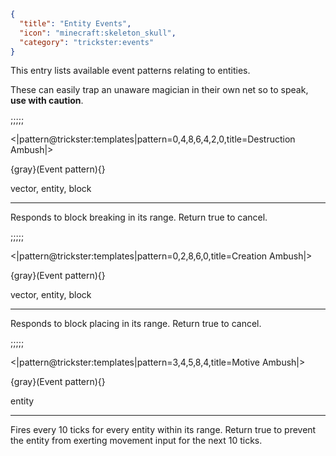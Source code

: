 ```json
{
  "title": "Entity Events",
  "icon": "minecraft:skeleton_skull",
  "category": "trickster:events"
}
```

This entry lists available event patterns relating to entities.


These can easily trap an unaware magician in their own 
net so to speak, **use with caution**.

;;;;;

<|pattern@trickster:templates|pattern=0\,4\,8\,6\,4\,2\,0,title=Destruction Ambush|>

{gray}(Event pattern){}

vector, entity, block

---

Responds to block breaking in its range. Return true to cancel.

;;;;;

<|pattern@trickster:templates|pattern=0\,2\,8\,6\,0,title=Creation Ambush|>

{gray}(Event pattern){}

vector, entity, block

---

Responds to block placing in its range. Return true to cancel.

;;;;;

<|pattern@trickster:templates|pattern=3\,4\,5\,8\,4,title=Motive Ambush|>

{gray}(Event pattern){}

entity

---

Fires every 10 ticks for every entity within its range. 
Return true to prevent the entity from exerting movement input for the next 10 ticks.
